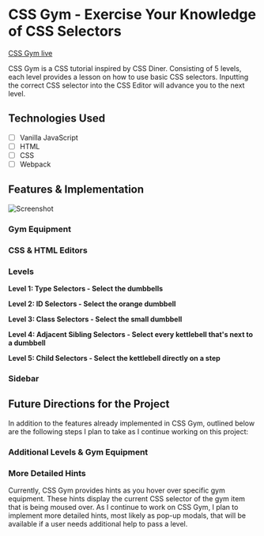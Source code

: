 # CSS Gym - Exercise Your Knowledge of CSS Selectors
[CSS Gym live](https://achen118.github.io/css-gym/)

CSS Gym is a CSS tutorial inspired by CSS Diner. Consisting of 5 levels, each level provides a lesson on how to use basic CSS selectors. Inputting the correct CSS selector into the CSS Editor will advance you to the next level.

## Technologies Used
- [ ] Vanilla JavaScript
- [ ] HTML
- [ ] CSS
- [ ] Webpack

## Features & Implementation

![Screenshot](http://res.cloudinary.com/malice/image/upload/v1503532237/AwesomeScreenshot-2017-08-23T23-46-37-067Z_vibo4k.gif)

### Gym Equipment
### CSS & HTML Editors
### Levels

**Level 1: Type Selectors - Select the dumbbells**

**Level 2: ID Selectors - Select the orange dumbbell**

**Level 3: Class Selectors - Select the small dumbbell**

**Level 4: Adjacent Sibling Selectors - Select every kettlebell that's next to a dumbbell**

**Level 5: Child Selectors - Select the kettlebell directly on a step**

### Sidebar

## Future Directions for the Project

In addition to the features already implemented in CSS Gym, outlined below are the following steps I plan to take as I continue working on this project:

### Additional Levels & Gym Equipment
### More Detailed Hints

Currently, CSS Gym provides hints as you hover over specific gym equipment. These hints display the current CSS selector of the gym item that is being moused over. As I continue to work on CSS Gym, I plan to implement more detailed hints, most likely as pop-up modals, that will be available if a user needs additional help to pass a level.
